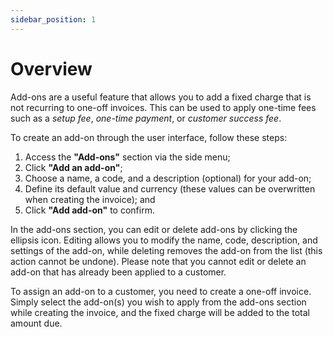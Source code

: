 ```yaml
---
sidebar_position: 1
---
```


# Overview
Add-ons are a useful feature that allows you to add a fixed charge that is not recurring to one-off invoices. This can be used to apply one-time fees such as a *setup fee*, *one-time payment*, or *customer success fee*.

To create an add-on through the user interface, follow these steps:

1. Access the **"Add-ons"** section via the side menu;
2. Click **"Add an add-on"**;
3. Choose a name, a code, and a description (optional) for your add-on;
4. Define its default value and currency (these values can be overwritten when creating the invoice); and
5. Click **"Add add-on"** to confirm.

In the add-ons section, you can edit or delete add-ons by clicking the ellipsis icon. Editing allows you to modify the name, code, description, and settings of the add-on, while deleting removes the add-on from the list (this action cannot be undone). Please note that you cannot edit or delete an add-on that has already been applied to a customer.

To assign an add-on to a customer, you need to create a one-off invoice. Simply select the add-on(s) you wish to apply from the add-ons section while creating the invoice, and the fixed charge will be added to the total amount due.